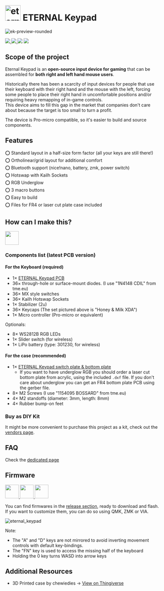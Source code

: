 
<div align="center">
  
</div>

# <img src="https://gist.githubusercontent.com/duckyb/282c2221d859f8134c1b1f0cf4622656/raw/97affc98d0d71566fa6ccb604eef31af2c36752a/eternal-keypad-logo.svg" height="50" alt="eternal_keypad_logo"/> ETERNAL Keypad
![ek-preview-rounded](https://user-images.githubusercontent.com/27895007/167808526-7cf01c83-1738-40c4-bed5-d04d67a561a3.png)

<span class="shields">
  <a href="https://github.com/duckyb/eternal-keypad/releases">
    <img src="https://img.shields.io/github/downloads/duckyb/eternal-keypad/total?color=success&style=flat-square">
    <img src="https://img.shields.io/github/v/release/duckyb/eternal-keypad?include_prereleases&color=success&style=flat-square">
  </a>
  <img src="https://img.shields.io/github/license/duckyb/eternal-keypad?style=flat-square&color=success">
  <a href ="https://discord.gg/3erEKm3uht">
    <img src="https://discordapp.com/api/guilds/914228133786439740/widget.png?style=shield">
  </a>
</span>

## Scope of the project
Eternal Keypad is an **open-source input device for gaming** that can be assembled for **both right and left hand mouse users**.  

Historically there has been a scarcity of input devices for people that use their keyboard with their right hand and the mouse with the left, forcing some people to place their right hand in uncomfortable positions and/or requiring heavy remapping of in-game controls.  
This device aims to fill this gap in the market that companies don't care about because the target is too small to turn a profit.

The device is Pro-micro compatible, so it's easier to build and source components.

## Features

⭕ Standard layout in a half-size form factor (all your keys are still there!)  
⭕ Ortholinear/grid layout for additional comfort  
⭕ Bluetooth support (nice!nano, battery, zmk, power switch)  
⭕ Hotswap with Kailh Sockets  
⭕ RGB Underglow  
⭕ 3 macro buttons  
⭕ Easy to build  
⭕ Files for FR4 or laser cut plate case included  

## How can I make this?
<a href="https://youtu.be/vkTpa7AnWUo" target="_blank">
  <img src="https://gist.githubusercontent.com/duckyb/337340baa1f0c8bcc06fef7b3b57242b/raw/97e6e0748dd1b8a3fb54fac0a88e84e6b6e0e10a/build-guide-button.svg" height="44">
</a>

### Components list (latest PCB version)

#### For the Keyboard (required)
- 1× [ETERNAL Keypad PCB](https://github.com/duckyb/eternal-keypad/releases/latest)
- 36× through-hole or surface-mount diodes. (I use "1N4148 CDIL" from tme.eu)
- 36× MX style switches
- 36× Kailh Hotswap Sockets
- 1× Stabilizer (2u)
- 36× Keycaps (The set pictured above is "Honey & Milk XDA")
- 1× Micro controller (Pro-micro or equivalent)

Optionals:
- 8× WS2812B RGB LEDs
- 1× Slider switch (for wireless)
- 1× LiPo battery (type: 301230, for wireless)

#### For the case (recommended)
- 1× [ETERNAL Keypad switch plate & bottom plate](https://github.com/duckyb/eternal-keypad/releases/latest)
  - If you want to have underglow RGB you should order a laser cut bottom plate from acrylic, using the included `.dxf` file. If you don't care about underglow you can get an FR4 bottom plate PCB using the gerber file.
- 8× M2 Screws (I use "1154095 BOSSARD" from tme.eu)
- 4× M2 standoffs (diameter: 3mm, length: 8mm)
- 4× Rubber bump-on feet

### Buy as DIY Kit

It might be more convenient to purchase this project as a kit, check out the [vendors page](./vendors.md).

## FAQ

Check the [dedicated page](./FAQ.md)

## Firmware

<a href="https://github.com/qmk/qmk_firmware/tree/master/keyboards/eternal_keypad" target="_blank">
  <img src="https://qmk.fm/assets/images/badge-small-light.svg" height="44"/>
</a>
<a href="https://www.caniusevia.com/">
  <img src="https://user-images.githubusercontent.com/27895007/167814873-be7de892-754b-4b6b-976c-8983c1baf8e2.svg" height="44"/>
</a>
<a href="https://zmk.dev/">
  <img src="https://user-images.githubusercontent.com/27895007/188517482-3f93cafe-685a-4de9-9aee-ba4bfa29cb89.svg" height="44"/>
</a>

You can find firmwares in the [release section](https://github.com/duckyb/eternal-keypad/releases/latest), ready to download and flash.  
If you want to customize them, you can do so using QMK, ZMK or VIA.

![eternal_keypad](https://user-images.githubusercontent.com/27895007/144766801-a8390a4f-9810-4c56-9442-b2406a4ed4ce.png)

Note: 
- The "A" and "D" keys are not mirrored to avoid inverting movement controls with default key-bindings.
- The "FN" key is used to access the missing half of the keyboard
- Holding the 0 key turns WASD into arrow keys

## Additional Resources

- 3D Printed case by chewiedies → [View on Thingiverse](https://www.thingiverse.com/thing:5329104)
